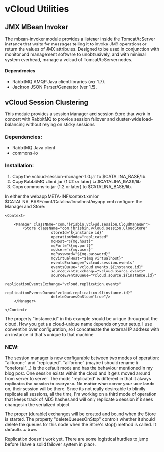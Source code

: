 # vCloud Utilities

## JMX MBean Invoker
The mbean-invoker module provides a listener inside the Tomcat/tcServer instance
that waits for messages telling it to invoke JMX operations or return the values of
JMX attributes. Designed to be used in conjunction with monitor and management software
to unobtrusively, and with minimal system overhead, manage a vcloud of Tomcat/tcServer
nodes.

#### Dependencies ####
* RabbitMQ AMQP Java client libraries (ver 1.7).
* Jackson JSON Parser/Generator (ver 1.5).

## vCloud Session Clustering
This module provides a session Manager and session Store that work in concert
with RabbitMQ to provide session failover and cluster-wide load-balancing without
relying on sticky sessions.

### Dependencies:

* RabbitMQ Java client
* commons-io

### Installation:

1. Copy the vcloud-session-manager-1.0.jar to $CATALINA_BASE/lib.
2. Copy RabbitMQ client jar (1.7.2 or later) to $CATALINA_BASE/lib.
3. Copy commons-io.jar (1.2 or later) to $CATALINA_BASE/lib.

In either the webapp META-INF/context.xml or $CATALINA_BASE/conf/Catalina/localhost/myapp.xml
configure the Manager and Store:

<pre><code>&lt;Context&gt;

	&lt;Manager className="com.jbrisbin.vcloud.session.CloudManager"&gt;
		&lt;Store className="com.jbrisbin.vcloud.session.CloudStore"
					 storeId="${instance.id}"
					 operationMode="replicated"
					 mqHost="${mq.host}"
					 mqPort="${mq.port}"
					 mqUser="${mq.user}"
					 mqPassword="${mq.password}"
					 mqVirtualHost="${mq.virtualhost}"
					 eventsExchange="vcloud.session.events"
					 eventsQueue="vcloud.events.${instance.id}"
					 sourceEventsExchange="vcloud.source.events"
					 sourceEventsQueue="vcloud.source.${instance.id}"
					 replicationEventsExchange="vcloud.replication.events"
					 replicationEventsQueue="vcloud.replication.${instance.id}"
					 deleteQueuesOnStop="true"/&gt;
	&lt;/Manager&gt;

&lt;/Context&gt;
</code></pre>

The property "instance.id" in this example should be unique throughout the cloud. How you
get a a cloud-unique name depends on your setup. I use convention over configuration, so
I concatenate the external IP address with an instance id that's unique to that machine.

### NEW:

The session manager is now configurable between two modes of operation: "allforone"
and "replicated". "allforone" (maybe I should rename it "oneforall"...) is the default mode
and has the behaviour mentioned in my blog post. One session exists within the cloud and it
gets moved around from server to server. The mode "replicated" is different in that it always
replicates the session to everyone. No matter what server your user lands on, their session
will be there. Since its not really desireable to blindly replicate all sessions, all the time,
I'm working on a third mode of operation that keeps track of MD5 hashes and will only replicate
a session if it sees changes in the serialized object.

The proper (durable) exchanges will be created and bound when the Store is started. The
property "deleteQueuesOnStop" controls whether it should delete the queues for this node
when the Store's stop() method is called. It defaults to true.

Replication doesn't work yet. There are some logistical hurdles to jump before I have a
solid failover system in place.
